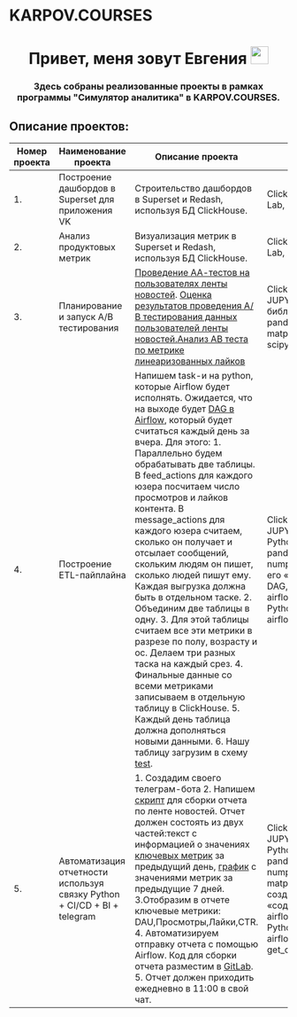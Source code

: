 # KARPOV.COURSES
<h1 align="center">Привет, меня зовут Евгения
<img src="https://github.com/blackcater/blackcater/raw/main/images/Hi.gif" height="32"/></h1>
<h3 align="center">   

Здесь собраны реализованные проекты в рамках программы "Симулятор аналитика" в KARPOV.COURSES.
## Описание проектов:  
|Номер проекта| Наименование проекта                      | Описание проекта                                            |   Стек                                          проекта  |
| ----------- | ----------------------------------------------- | -------------------------------------------------------- | ---------------------------------------------------------------------- |  
| 1. | Построение дашбордов в Superset для приложения VK| Строительство дашбордов в Superset и Redash, используя БД ClickHouse.|ClickHouse,Apache Superset,SQL Lab, Dashboards |
| 2. |  Анализ продуктовых метрик|Визуализация метрик в Superset и Redash, используя БД ClickHouse. |ClickHouse,Apache Superset,SQL Lab, Redash, Dashboards |
| 3. |  Планирование и запуск А/В тестирования|[Проведение АА-тестов на пользователях ленты новостей](https://github.com/moseevaevgeniya/Project_in_Karpov.courses/blob/125e2039b435b9d81dcf19f367eed96732099558/3.%D0%9F%D1%80%D0%BE%D0%B5%D0%BA%D1%82:%D0%9F%D0%BB%D0%B0%D0%BD%D0%B8%D1%80%D0%BE%D0%B2%D0%B0%D0%BD%D0%B8%D0%B5%20%D0%B8%20%D0%B7%D0%B0%D0%BF%D1%83%D1%81%D0%BA%20%D0%90%D0%92%20%D1%82%D0%B5%D1%81%D1%82%D0%B0/Task_1_AA_test__1_.ipynb). [Оценка результатов проведения А/В тестирования данных пользователей ленты новостей.](https://github.com/moseevaevgeniya/Project_in_Karpov.courses/blob/c4c8cbbe0ada8927ef56f37904340c3d4ebcf22d/3.%D0%9F%D1%80%D0%BE%D0%B5%D0%BA%D1%82:%D0%9F%D0%BB%D0%B0%D0%BD%D0%B8%D1%80%D0%BE%D0%B2%D0%B0%D0%BD%D0%B8%D0%B5%20%D0%B8%20%D0%B7%D0%B0%D0%BF%D1%83%D1%81%D0%BA%20%D0%90%D0%92%20%D1%82%D0%B5%D1%81%D1%82%D0%B0/AB_test_task_2__1_.ipynb)[Анализ АВ теста по метрике линеаризованных лайков](https://github.com/moseevaevgeniya/Project_in_Karpov.courses/blob/2b2d030358037a083609305c1c37dc9d2e6e3a55/3.%D0%9F%D1%80%D0%BE%D0%B5%D0%BA%D1%82:%D0%9F%D0%BB%D0%B0%D0%BD%D0%B8%D1%80%D0%BE%D0%B2%D0%B0%D0%BD%D0%B8%D0%B5%20%D0%B8%20%D0%B7%D0%B0%D0%BF%D1%83%D1%81%D0%BA%20%D0%90%D0%92%20%D1%82%D0%B5%D1%81%D1%82%D0%B0/AB_test_linea.ipynb) |ClickHouse, SQL Lab, JUPYTERHUB, Python, библиотеки: pandas, pandahouse, numpy, matplotlib.pyplot,seaborn, scipy,stats,tqdm.auto,tqdm |
| 4. |  Построение ETL-пайплайна|Напишем task-и на python, которые Airflow будет исполнять. Ожидается, что на выходе будет [DAG в Airflow](https://github.com/moseevaevgeniya/Project_in_Karpov.courses/blob/6577cf0a0be6058edee010af70f88da1cb00a816/4.%D0%9F%D1%80%D0%BE%D0%B5%D0%BA%D1%82:%20%D0%9F%D0%BE%D1%81%D1%82%D1%80%D0%BE%D0%B5%D0%BD%D0%B8%D0%B5%20ETL-%D0%BF%D0%B0%D0%B9%D0%BF%D0%BB%D0%B0%D0%B9%D0%BD%D0%B0/dag_ea_moseeva_12.py), который будет считаться каждый день за вчера. Для этого:  1. Параллельно будем обрабатывать две таблицы. В feed_actions для каждого юзера посчитаем число просмотров и лайков контента. В message_actions для каждого юзера считаем, сколько он получает и отсылает сообщений, скольким людям он пишет, сколько людей пишут ему. Каждая выгрузка должна быть в отдельном таске.   2. Объединим две таблицы в одну.   3. Для этой таблицы считаем все эти метрики в разрезе по полу, возрасту и ос. Делаем три разных таска на каждый срез.  4. Финальные данные со всеми метриками записываем в отдельную таблицу в ClickHouse.  5. Каждый день таблица должна дополняться новыми данными.  6. Нашу таблицу загрузим в схему [test](https://github.com/moseevaevgeniya/Project_in_Karpov.courses/blob/e4a809e3a68709c01e47b81673b7f7f44500cc18/4.%D0%9F%D1%80%D0%BE%D0%B5%D0%BA%D1%82:%20%D0%9F%D0%BE%D1%81%D1%82%D1%80%D0%BE%D0%B5%D0%BD%D0%B8%D0%B5%20ETL-%D0%BF%D0%B0%D0%B9%D0%BF%D0%BB%D0%B0%D0%B9%D0%BD%D0%B0/test_redash.png). |ClickHouse, SQL Lab, JUPYTERHUB, Redash, Airflow, Python, библиотеки: pandas, pandahouse, datetime, timedelta, numpy, для создания DAG-а и его «содержания»: airflow, DAG,task,  airflow.operators.python_operator, PythonOperator, datetime, airflow.decorators.|  
| 5. |Автоматизация отчетности используя связку Python + CI/CD + BI + telegram|1. Создадим своего телеграм-бота 2. Напишем [скрипт](https://github.com/moseevaevgeniya/Project_in_Karpov.courses/blob/d1a48dc0ee928983fee44c4e83f2d5e9d5955397/5.%D0%9F%D1%80%D0%BE%D0%B5%D0%BA%D1%82:%20%D0%90%D0%B2%D1%82%D0%BE%D0%BC%D0%B0%D1%82%D0%B8%D0%B7%D0%B0%D1%86%D0%B8%D1%8F%20%D0%BE%D1%82%D1%87%D1%91%D1%82%D0%BD%D0%BE%D1%81%D1%82%D0%B8/tg_moseeva_dag__1_.py) для сборки отчета по ленте новостей. Отчет должен состоять из двух частей:текст с информацией о значениях [ключевых метрик](https://github.com/moseevaevgeniya/Project_in_Karpov.courses/blob/139fb78f2a0085b87c3d419016516a91a587942c/5.%D0%9F%D1%80%D0%BE%D0%B5%D0%BA%D1%82:%20%D0%90%D0%B2%D1%82%D0%BE%D0%BC%D0%B0%D1%82%D0%B8%D0%B7%D0%B0%D1%86%D0%B8%D1%8F%20%D0%BE%D1%82%D1%87%D1%91%D1%82%D0%BD%D0%BE%D1%81%D1%82%D0%B8/tg_moseeva_dag__1_.py) за предыдущий день, [график](https://github.com/moseevaevgeniya/Project_in_Karpov.courses/blob/20c544a46b8f5133cb36338073dae4cf8990a942/5.%D0%9F%D1%80%D0%BE%D0%B5%D0%BA%D1%82:%20%D0%90%D0%B2%D1%82%D0%BE%D0%BC%D0%B0%D1%82%D0%B8%D0%B7%D0%B0%D1%86%D0%B8%D1%8F%20%D0%BE%D1%82%D1%87%D1%91%D1%82%D0%BD%D0%BE%D1%81%D1%82%D0%B8/task_6_2_dag__1___1_.py) с значениями метрик за предыдущие 7 дней. 3.Отобразим в отчете ключевые метрики: DAU,Просмотры,Лайки,CTR. 4. Автоматизируем отправку отчета с помощью Airflow. Код для сборки отчета разместим в [GitLab](https://github.com/moseevaevgeniya/Project_in_Karpov.courses/blob/12ca521a11ef7db2a4420519802f14f6b67d1144/5.%D0%9F%D1%80%D0%BE%D0%B5%D0%BA%D1%82:%20%D0%90%D0%B2%D1%82%D0%BE%D0%BC%D0%B0%D1%82%D0%B8%D0%B7%D0%B0%D1%86%D0%B8%D1%8F%20%D0%BE%D1%82%D1%87%D1%91%D1%82%D0%BD%D0%BE%D1%81%D1%82%D0%B8/raw.txt). 5. Отчет должен приходить ежедневно в 11:00 в свой чат.  |ClickHouse, SQL Lab, JUPYTERHUB, Redash, Airflow, Python, библиотеки: pandas, pandahouse, datetime, timedelta, numpy, telegram, matplotlib.pyplot, seaborn, io, для создания DAG-а и его «содержания»: airflow, DAG,task,  airflow.operators.python_operator, PythonOperator, datetime, airflow.decorators, get_current_context |
